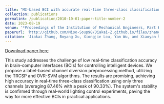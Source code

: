 ```yaml
---
title: "MI-based BCI with accurate real-time three-class classification processing and light control application"
collection: publications
permalink: /publication/2010-10-01-paper-title-number-2
date: 2023-08-19
venue: '*Proceedings of the Institution of Mechanical Engineers, Part H: Journal of Engineering in Medicine*'
paperurl: 'http://github.com/Miso-Soup98/Jiakai-Z.github.io/files/zhang-et-al-2023-mi-based-bci-with-accurate-real-time-three-class-classification-processing-and-light-control.pdf'
citation: 'Jiakai Zhang, Boyang Xu, Xiongjie Lou, Yan Wu, and Xiaoyan Shen*, “MI-based BCI with accurate real-time three-class classification processing and light control application,” *Proceedings of the Institution of Mechanical Engineers, Part H: Journal of Engineering in Medicine*, vol. 237, no. 8, pp. 1017–1028, Aug. 2023.'
---
```


[Download paper here](http://github.com/Miso-Soup98/Jiakai-Z.github.io/files/zhang-et-al-2023-mi-based-bci-with-accurate-real-time-three-class-classification-processing-and-light-control.pdf)

This study addresses the challenge of low real-time classification accuracy in brain-computer interfaces (BCIs) for controlling intelligent devices. We propose a label-based channel diversion preprocessing method, utilizing the TRCSP and OVR-SVM algorithms. The results are promising, achieving high accuracy in real-time three-class classification using only three channels (averaging 87.46% with a peak of 90.33%). The system's stability is confirmed through real-world lighting control experiments, paving the way for more effective BCIs in practical applications.
